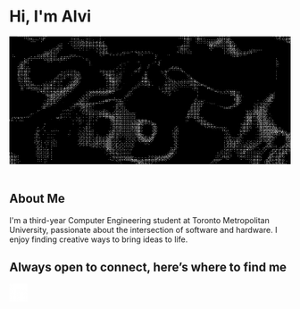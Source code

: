 <h1>Hi, I'm Alvi </h1>

<div align="center">
  <img src="./githubbanner-ezgif.com-resize.gif" />
</div>
<br/>

## About Me
I'm a third-year Computer Engineering student at Toronto Metropolitan University, passionate about the intersection of software and hardware. I enjoy finding creative ways to bring ideas to life.

<!--
## Technical Skills

#### Languages
![Java](https://img.shields.io/badge/java-%23ED8B00.svg?style=for-the-badge&logo=java&logoColor=white)&nbsp;
![JavaScript](https://img.shields.io/badge/javascript-%23323330.svg?style=for-the-badge&logo=javascript&logoColor=%23F7DF1E)&nbsp;
![Python](https://img.shields.io/badge/python-3670A0?style=for-the-badge&logo=python&logoColor=ffdd54)&nbsp;
![C++](https://img.shields.io/badge/c++-%2300599C.svg?style=for-the-badge&logo=c%2B%2B&logoColor=white)&nbsp;
![HTML5](https://img.shields.io/badge/html5-%23E34F26.svg?style=for-the-badge&logo=html5&logoColor=white)&nbsp;
![CSS3](https://img.shields.io/badge/css3-%231572B6.svg?style=for-the-badge&logo=css3&logoColor=white)&nbsp;
![MySQL](https://img.shields.io/badge/MySQL-00000F?style=for-the-badge&logo=mysql&logoColor=white)&nbsp;
![LaTeX](https://img.shields.io/badge/latex-%23008080.svg?style=for-the-badge&logo=latex&logoColor=white)&nbsp;
![Bash Script](https://img.shields.io/badge/bash_script-%23121011.svg?style=for-the-badge&logo=gnu-bash&logoColor=white)&nbsp;

#### Frameworks/Libraries
![React](https://img.shields.io/badge/react-%2320232a.svg?style=for-the-badge&logo=react&logoColor=%2361DAFB)&nbsp;
![Next JS](https://img.shields.io/badge/Next-black?style=for-the-badge&logo=next.js&logoColor=white)&nbsp;
![Bootstrap](https://img.shields.io/badge/bootstrap-%23563D7C.svg?style=for-the-badge&logo=bootstrap&logoColor=white)&nbsp;
![JavaFX](https://img.shields.io/badge/javafx-%23FF0000.svg?style=for-the-badge&logo=javafx&logoColor=white)&nbsp;
![jQuery](https://img.shields.io/badge/jquery-%230769AD.svg?style=for-the-badge&logo=jquery&logoColor=white)&nbsp;
![JWT](https://img.shields.io/badge/JWT-black?style=for-the-badge&logo=JSON%20web%20tokens)&nbsp;
![TailwindCSS](https://img.shields.io/badge/tailwindcss-%2338B2AC.svg?style=for-the-badge&logo=tailwind-css&logoColor=white)&nbsp;

#### Developer Tools
![Git](https://img.shields.io/badge/git-%23F05033.svg?style=for-the-badge&logo=git&logoColor=white)&nbsp;
![Linux](https://img.shields.io/badge/Linux-FCC624?style=for-the-badge&logo=linux&logoColor=black)&nbsp;
![Docker](https://img.shields.io/badge/docker-%230db7ed.svg?style=for-the-badge&logo=docker&logoColor=white)&nbsp;
![Kubernetes](https://img.shields.io/badge/kubernetes-%23326ce5.svg?style=for-the-badge&logo=kubernetes&logoColor=white)&nbsp;
![Google Cloud](https://img.shields.io/badge/GoogleCloud-%234285F4.svg?style=for-the-badge&logo=google-cloud&logoColor=white)&nbsp;
![Oracle](https://img.shields.io/badge/Oracle-F80000?style=for-the-badge&logo=oracle&logoColor=white)&nbsp;
![Vercel](https://img.shields.io/badge/vercel-%23000000.svg?style=for-the-badge&logo=vercel&logoColor=white)&nbsp;
![NetBeans IDE](https://img.shields.io/badge/NetBeansIDE-1B6AC6.svg?style=for-the-badge&logo=apache-netbeans-ide&logoColor=white)&nbsp;
![Visual Studio Code](https://img.shields.io/badge/Visual%20Studio%20Code-0078d7.svg?style=for-the-badge&logo=visual-studio-code&logoColor=white)&nbsp;

-->
## Always open to connect, here’s where to find me


<a href="https://www.linkedin.com/in/alvia22/" title="LinkedIn" style="border: none; outline: none;">
  <img src="./linkedin-48.png" style="width: 32px; height: 32px;" />
</a>
<!--
&nbsp;&nbsp;&nbsp;&nbsp;&nbsp;
<!--
<a href="mailto:alvialam22@gmail.com" title="Email" style="border: none; outline: none;">
  <img src="./email-12-48.png" style="width: 32px; height: 32px; margin-top: 4px;" />
</a>
-->
